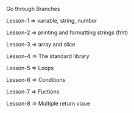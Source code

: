 Go through Branches

Lesson-1 => variable, string, number

Lesson-2 => printing and formatting strings (fmt)

Lesson-3 => array and slice

Lesson-4 => The standard library

Lesson-5 => Loops

Lesson-6 => Conditions

Lesson-7 => Fuctions

Lesson-8 => Multiple return vlaue
